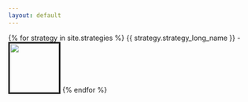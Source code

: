 ```yaml
---
layout: default
---
```


{% for strategy in site.strategies %}
  {{ strategy.strategy_long_name }} - <img src='{{strategy.equity_curve_url}}' alt='' border=3 height=100>
{% endfor %}
